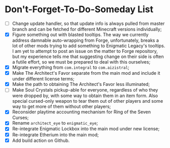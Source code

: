 # Don't-Forget-To-Do-Someday List
- [ ] Change update handler, so that update info is always pulled from master branch and can be fetched for different Minecraft versions individually;
- [x] Figure something out with blasted tooltips. The way we currently address damnable auto-wrapping from Forge, unfortunately, breaks a lot of other mods trying to add something to Enigmatic Legacy's tooltips. I am yet to attempt to post an issue on the matter to Forge repository, but my experience tells me that suggesting change on their side is often a futile effort, so we must be prepared to deal with this ourselves;
- [x] Migrate everything from `com.integral` to `com.aizistral`;
- [x] Make The Architect's Favor separate from the main mod and include it under different license terms;
- [x] Make the path to obtaining The Architect's Favor less illuminated;
- [ ] Make Soul Crystals pickup-able for everyone, regardless of who they were dropped by, with some way to obtain them in an item form. Also special cursed-only weapon to tear them out of other players and some way to get more of them without other players;
- [x] Reconsider playtime accounting mechanism for Ring of the Seven Curses;
- [x] Rename `architect_eye` to `enigmatic_eye`;
- [x] Re-integrate Enigmatic Lockbox into the main mod under new license;
- [x] Re-integrate Etherium into the main mod;
- [x] Add build action on Github.
